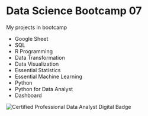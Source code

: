 # Data Science Bootcamp 07

My projects in bootcamp

- Google Sheet
- SQL
- R Programming
- Data Transformation
- Data Visualization
- Essential Statistics
- Essential Machine Learning
- Python
- Python for Data Analyst
- Dashboard

![Certified Professional Data Analyst Digital Badge](https://github.com/wrtsr/DataScienceBootcamp07/assets/136925108/5418f0b9-ae9e-4906-8b59-8fb9b4f58efb)

